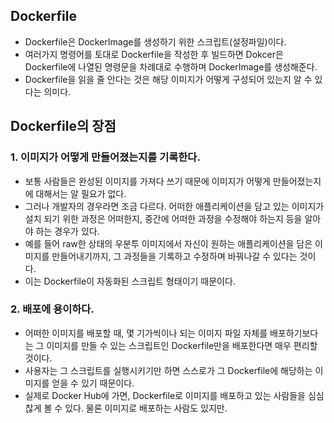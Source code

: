 ## Dockerfile
- Dockerfile은 DockerImage를 생성하기 위한 스크립트(설정파일)이다.
- 여러가지 명령어를 토대로 Dockerfile을 작성한 후 빌드하면 Dokcer은 Dockerfile에 나열된 명령문을 차례대로 수행하며 DockerImage를 생성해준다.
- Dockerfile을 읽을 줄 안다는 것은 해당 이미지가 어떻게 구성되어 있는지 알 수 있다는 의미다.

## Dockerfile의 장점
### 1. 이미지가 어떻게 만들어졌는지를 기록한다.
- 보통 사람들은 완성된 이미지를 가져다 쓰기 때문에 이미지가 어떻게 만들어졌는지에 대해서는 알 필요가 없다.
- 그러나 개발자의 경우라면 조금 다르다. 어떠한 애플리케이션을 담고 있는 이미지가 설치 되기 위한 과정은 어떠한지, 중간에 어떠한 과정을 수정해야 하는지 등을 알아야 하는 경우가 있다.
- 예를 들어 raw한 상태의 우분투 이미지에서 자신이 원하는 애플리케이션을 담은 이미지를 만들어내기까지, 그 과정들을 기록하고 수정하며 바꿔나갈 수 있다는 것이다.
- 이는 Dockerfile이 자동화된 스크립트 형태이기 때문이다.

### 2. 배포에 용이하다.
- 어떠한 이미지를 배포할 때, 몇 기가씩이나 되는 이미지 파일 자체를 배포하기보다는 그 이미지를 만들 수 있는 스크립트인 Dockerfile만을 배포한다면 매우 편리할 것이다.
- 사용자는 그 스크립트를 실행시키기만 하면 스스로가 그 Dockerfile에 해당하는 이미지를 얻을 수 있기 때문이다.
- 실제로 Docker Hub에 가면, Dockerfile로 이미지를 배포하고 있는 사람들을 심심찮게 볼 수 있다. 물론 이미지로 배포하는 사람도 있지만.

